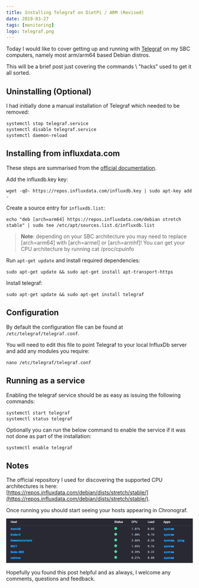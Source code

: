 ```yaml
---
title: Installing Telegraf on DietPi / ARM (Revised)
date: 2019-03-27
tags: [monitoring]
logo: telegraf.png
---
```


Today I would like to cover getting up and running with [Telegraf](https://www.influxdata.com/time-series-platform/telegraf/) on my SBC computers, namely most arm/arm64 based Debian distros.

This will be a brief post just covering the commands \ "hacks" used to get it all sorted.

## Uninstalling (Optional)

I had initially done a manual installation of Telegraf which needed to be removed:

```shell
systemctl stop telegraf.service
systemctl disable telegraf.service
systemctl daemon-reload
```

## Installing from influxdata.com

These steps are summarised from the [official documentation](https://docs.influxdata.com/telegraf/v1.10/introduction/installation/).

Add the influxdb.key key:

```shell
wget -qO- https://repos.influxdata.com/influxdb.key | sudo apt-key add -
```

Create a source entry for `influxdb.list`:

```shell
echo "deb [arch=arm64] https://repos.influxdata.com/debian stretch stable" | sudo tee /etc/apt/sources.list.d/influxdb.list
```

> **Note**: depending on your SBC architecture you may need to replace [arch=arm64] with [arch=armel] or [arch=armhf]! You can get your CPU architecture by running cat /proc/cpuinfo

Run `apt-get update` and install required dependencies:

```shell
sudo apt-get update && sudo apt-get install apt-transport-https
```

Install telegraf:

```shell
sudo apt-get update && sudo apt-get install telegraf
```

## Configuration

By default the configuration file can be found at `/etc/telegraf/telegraf.conf`.

You will need to edit this file to point Telegraf to your local InfluxDb server and add any modules you require:

```shell
nano /etc/telegraf/telegraf.conf
```

## Running as a service

Enabling the telegraf service should be as easy as issuing the following commands:

```shell
systemctl start telegraf
systemctl status telegraf
```

Optionally you can run the below command to enable the service if it was not done as part of the installation:

```shell
systemctl enable telegraf
```

## Notes

The official repository I used for discovering the supported CPU architectures is here: [https://repos.influxdata.com/debian/dists/stretch/stable/](https://repos.influxdata.com/debian/dists/stretch/stable/).

Once running you should start seeing your hosts appearing in Chronograf.

<img src="./001.png" alt="" />

Hopefully you found this post helpful and as always, I welcome any comments, questions and feedback.
